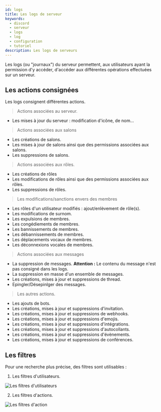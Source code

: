 ```yaml
---
id: logs
title: Les logs de serveur
keywords:
  - discord
  - serveur
  - logs
  - log
  - configuration
  - tutoriel
description: Les logs de serveurs
---
```


Les logs (ou "journaux") du serveur permettent, aux utilisateurs ayant la permission d'y accéder, d'accéder aux différentes opérations effectuées sur un serveur.

## Les actions consignées

Les logs consignent différentes actions.
> Actions associées au serveur.
- Les mises à jour du serveur : modification d'icône, de nom...
> Actions associées aux salons
- Les créations de salons.
- Les mises à jour de salons ainsi que des permissions associées aux salons.
- Les suppressions de salons.
> Actions associées aux rôles.
- Les créations de rôles
- Les modifications de rôles ainsi que des permissions associées aux rôles.
- Les suppressions de rôles.
> Les modifications/sanctions envers des membres
- Les rôles d'un utilisateur modifiés : ajout/enlèvement de rôle(s).
- Les modifications de surnom.
- Les expulsions de membres.
- Les congédiements de membres.
- Les bannissements de membres.
- Les débannissements de membres.
- Les déplacements vocaux de membres.
- Les déconnexions vocales de membres.
> Actions associées aux messages
- La suppression de messages. __Attention :__ Le contenu du message n'est pas consigné dans les logs.
- La suppression en masse d'un ensemble de messages.
- Les créations, mises à jour et suppressions de thread.
- Epingler/Désepinlger des messages.
> Les autres actions.
- Les ajouts de bots.
- Les créations, mises à jour et suppressions d'invitation.
- Les créations, mises à jour et suppressions de webhooks.
- Les créations, mises à jour et suppressions d'emojis.
- Les créations, mises à jour et suppressions d'intégrations.
- Les créations, mises à jour et suppressions d'autocollants.
- Les créations, mises à jour et suppressions d'évènements.
- Les créations, mises à jour et suppressions de conférences.


## Les filtres

Pour une recherche plus précise, des filtres sont utilisables : 
1. Les filtres d'utilisateurs.

![Les filtres d'utilisateurs](https://i.discord.fr/stb.png)

2. Les filtres d'actions.

![Les filtres d'action](https://i.discord.fr/F0I.png)
